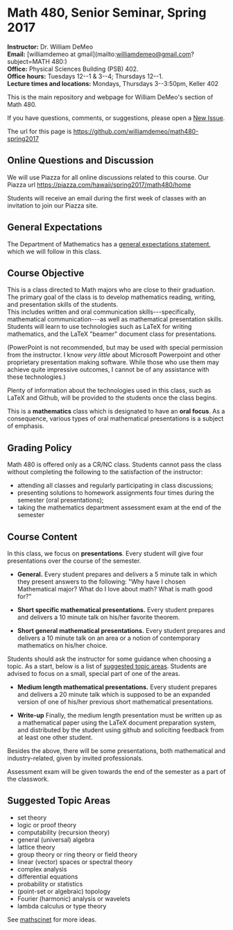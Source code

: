 Math 480,  Senior Seminar, Spring 2017
========================================

**Instructor:**  Dr. William DeMeo  
**Email:** [williamdemeo at gmail](mailto:williamdemeo@gmail.com?subject=MATH 480:)  
**Office:** Physical Sciences Building (PSB) 402.  
**Office hours:** Tuesdays 12--1 & 3--4; Thursdays 12--1.  
**Lecture times and locations:** Mondays, Thursdays 3--3:50pm, Keller 402

This is the main repository and webpage for William DeMeo's section of Math 480.

If you have questions, comments, or suggestions, please open a [New Issue](https://github.com/williamdemeo/math480-spring2017/issues/new).

The url for this page is https://github.com/williamdemeo/math480-spring2017

## Online Questions and Discussion
We will use Piazza for all online discussions related to this course.  Our
Piazza url https://piazza.com/hawaii/spring2017/math480/home 

Students will receive an email during the first week of classes with an
invitation to join our Piazza site.


## General Expectations
The Department of Mathematics has a [general expectations statement](http://www.math.hawaii.edu/~dale/Expectations.html), which we will follow in this class.

## Course Objective
This is a class directed to Math majors who are close to their graduation. 
The primary goal of the class is to develop mathematics reading, writing, and
presentation skills of the students.  
This includes  written and oral communication skills---specifically,
mathematical communication---as well as
mathematical presentation skills.  Students will learn to use technologies such as 
LaTeX for writing mathematics, and the LaTeX "beamer" document class for
presentations.  

(PowerPoint is not recommended, but may be used with special
permission from the instructor.  I know *very little* about Microsoft Powerpoint
and other proprietary presentation making software. While those who use them may
achieve quite impressive outcomes, I cannot be of any assistance with these
technologies.)

Plenty of information about the technologies used in this class, such as
LaTeX and Github, will be provided to the students once the class begins.

This is a **mathematics** class which is designated to have an **oral focus**. 
As a consequence, various types of oral mathematical presentations is a  subject
of emphasis.

## Grading Policy

Math 480 is offered only as a CR/NC class.  Students cannot pass the class
without completing the following to the satisfaction of the instructor: 

+ attending all classes and regularly participating in class discussions;</li>
+ presenting solutions to homework assignments four times during the semester
(oral presentations);
+ taking the mathematics department assessment exam at the end of the semester

## Course Content

In this class, we focus on **presentations**. Every student will give four 
presentations over the course of the semester.  

+ **General.** Every student prepares and delivers a 5 minute talk in which they
present answers to the following:
"Why have I chosen Mathematical major?  What do I love
about math?  What is math good for?" 

+ **Short specific mathematical presentations.** 
Every student prepares and delivers a 10 minute talk on his/her favorite theorem.

+ **Short general mathematical presentations.** Every student prepares and
  delivers a 10 minute talk on an area or a notion of contemporary mathematics
  on his/her choice.

Students should ask the instructor for some guidance when choosing a topic. 
As a start, below is a list of [suggested topic areas](#suggested-topic-areas). 
Students are advised to focus on a small, special part of one of the areas.


+ **Medium length mathematical presentations.** Every student prepares and
delivers a 20 minute talk which is supposed to be an expanded version of one of
his/her previous short mathematical presentations.

+ **Write-up** Finally, the medium length presentation must be written up as a
mathematical paper using the LaTeX document preparation system,
and distributed by the student using github and soliciting feedback from at
least one other student.

Besides the above, there will be some presentations, both mathematical and
industry-related, given by invited professionals.

Assessment exam will be given towards the end of the semester as a part of the classwork.

## Suggested Topic Areas

+ set theory 
+ logic or proof theory
+ computability (recursion theory)
+ general (universal) algebra
+ lattice theory
+ group theory or ring theory or field theory
+ linear (vector) spaces or spectral theory
+ complex analysis
+ differential equations
+ probability or statistics
+ (point-set or algebraic) topology
+ Fourier (harmonic) analysis or wavelets
+ lambda calculus or type theory

See [mathscinet](http://www.ams.org/mathscinet/msc/msc2010.html) for more ideas.
